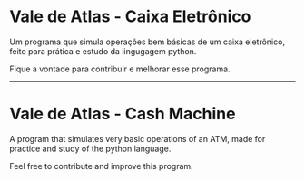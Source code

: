 <h1>Vale de Atlas - Caixa Eletrônico</h1>

<p>Um programa que simula operações bem básicas de um caixa eletrônico, feito para prática e estudo da lingugagem python.</P>

<p>Fique a vontade para contribuir e melhorar esse programa.</p>

--------------------------------------------------------------------------------------------------------------------------


<h1>Vale de Atlas - Cash Machine</h1>


<p>A program that simulates very basic operations of an ATM, made for practice and study of the python language.</p>

<p>Feel free to contribute and improve this program.</p>
